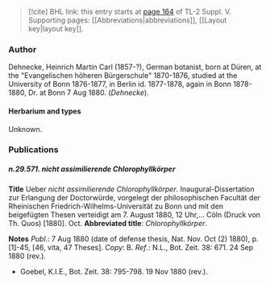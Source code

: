 > [!cite] BHL link: this entry starts at [page 164](https://www.biodiversitylibrary.org/item/103833#page/176/mode/1up) of TL-2 Suppl. V.
> Supporting pages: [[Abbreviations|abbreviations]], [[Layout key|layout key]].

### Author

Dehnecke, Heinrich Martin Carl (1857-?), German botanist, born at Düren, at the "Evangelischen höheren Bürgerschule" 1870-1876, studied at the University of Bonn 1876-1877, in Berlin id. 1877-1878, again in Bonn 1878-1880, Dr. at Bonn 7 Aug 1880. (*Dehnecke*).

#### Herbarium and types

Unknown.

### Publications

##### n.29.571. nicht assimilierende Chlorophyllkörper

**Title**
Ueber *nicht assimilierende Chlorophyllkörper*. Inaugural-Dissertation zur Erlangung der Doctorwürde, vorgelegt der philosophischen Facultät der Rheinischen Friedrich-Wilhelms-Universität zu Bonn und mit den beigefügten Thesen verteidigt am 7. August 1880, 12 Uhr,... Cöln (Druck von Th. Quos) \[1880\]. Oct.
**Abbreviated title**: *Chlorophyllkörper*.

**Notes**
*Publ*.: 7 Aug 1880 (date of defense thesis, Nat. Nov. Oct (2) 1880), p. \[1\]-45, \[46, vita, 47 Theses\]. *Copy*: B.
*Ref*.: N.L., Bot. Zeit. 38: 671. 24 Sep 1880 (rev.).
- Goebel, K.I.E., Bot. Zeit. 38: 795-798. 19 Nov 1880 (rev.).

